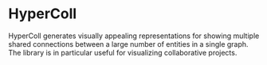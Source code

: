 # HyperColl
HyperColl generates visually appealing representations for showing multiple shared connections between a large number of entities in a single graph. The library is in particular useful for visualizing collaborative projects.
